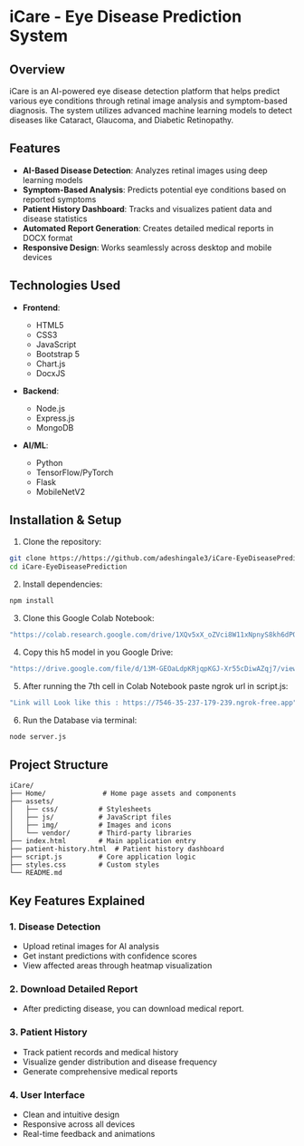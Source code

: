 # iCare - Eye Disease Prediction System

## Overview
iCare is an AI-powered eye disease detection platform that helps predict various eye conditions through retinal image analysis and symptom-based diagnosis. The system utilizes advanced machine learning models to detect diseases like Cataract, Glaucoma, and Diabetic Retinopathy.

## Features
- **AI-Based Disease Detection**: Analyzes retinal images using deep learning models
- **Symptom-Based Analysis**: Predicts potential eye conditions based on reported symptoms
- **Patient History Dashboard**: Tracks and visualizes patient data and disease statistics
- **Automated Report Generation**: Creates detailed medical reports in DOCX format
- **Responsive Design**: Works seamlessly across desktop and mobile devices

## Technologies Used
- **Frontend**:
  - HTML5
  - CSS3
  - JavaScript
  - Bootstrap 5
  - Chart.js
  - DocxJS

- **Backend**:
  - Node.js
  - Express.js
  - MongoDB

- **AI/ML**:
  - Python
  - TensorFlow/PyTorch
  - Flask
  - MobileNetV2

## Installation & Setup

1. Clone the repository:
```bash
git clone https://https://github.com/adeshingale3/iCare-EyeDiseasePrediction
cd iCare-EyeDiseasePrediction
```

2. Install dependencies:
```bash
npm install
```

3. Clone this Google Colab Notebook:
```bash
"https://colab.research.google.com/drive/1XQv5xX_oZVci8W11xNpnyS8kh6dPOpWe#scrollTo=x4o5wDMGa99Q"
```

4. Copy this h5 model in you Google Drive:
```bash
"https://drive.google.com/file/d/13M-GEOaLdpKRjqpKGJ-Xr55cDiwAZqj7/view?usp=drive_link"
```

5. After running the 7th cell in Colab Notebook paste ngrok url in script.js:
```bash
"Link will Look like this : https://7546-35-237-179-239.ngrok-free.app"
```

6. Run the Database via terminal:
```bash
node server.js
```

## Project Structure
```
iCare/
├── Home/              # Home page assets and components
├── assets/           
│   ├── css/          # Stylesheets
│   ├── js/           # JavaScript files
│   ├── img/          # Images and icons
│   └── vendor/       # Third-party libraries
├── index.html        # Main application entry
├── patient-history.html  # Patient history dashboard
├── script.js         # Core application logic
├── styles.css        # Custom styles
└── README.md
```

## Key Features Explained

### 1. Disease Detection
- Upload retinal images for AI analysis
- Get instant predictions with confidence scores
- View affected areas through heatmap visualization

### 2. Download Detailed Report
- After predicting disease, you can download medical report.

### 3. Patient History
- Track patient records and medical history
- Visualize gender distribution and disease frequency
- Generate comprehensive medical reports

### 4. User Interface
- Clean and intuitive design
- Responsive across all devices
- Real-time feedback and animations



